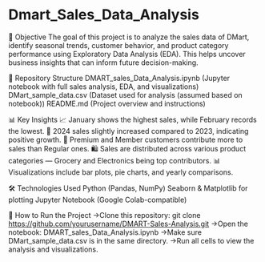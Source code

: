 # Dmart_Sales_Data_Analysis

📌 Objective
The goal of this project is to analyze the sales data of DMart, identify seasonal trends, customer behavior, and product category performance using Exploratory Data Analysis (EDA). This helps uncover business insights that can inform future decision-making.

📂 Repository Structure
DMART_sales_Data_Analysis.ipynb	(Jupyter notebook with full sales analysis, EDA, and visualizations)
DMart_sample_data.csv	(Dataset used for analysis (assumed based on notebook))
README.md	(Project overview and instructions)

📊 Key Insights
📈 January shows the highest sales, while February records the lowest.
📅 2024 sales slightly increased compared to 2023, indicating positive growth.
👥 Premium and Member customers contribute more to sales than Regular ones.
🛍️ Sales are distributed across various product categories — Grocery and Electronics being top contributors.
📊 Visualizations include bar plots, pie charts, and yearly comparisons.

🛠️ Technologies Used
Python (Pandas, NumPy)
Seaborn & Matplotlib for plotting
Jupyter Notebook (Google Colab-compatible)

🚀 How to Run the Project
->Clone this repository:
  git clone https://github.com/yourusername/DMART-Sales-Analysis.git
->Open the notebook:
  DMART_sales_Data_Analysis.ipynb
->Make sure DMart_sample_data.csv is in the same directory.
->Run all cells to view the analysis and visualizations.


